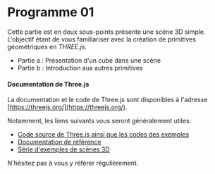 # Programme 01

Cette partie est en deux sous-points présente une scène 3D simple.
L'objectif étant de vous familiariser avec la création de primitives géométriques en _THREE.js_.

* Partie a : Présentation d'un cube dans une scène
* Partie b : Introduction aux autres primitives


#### Documentation de Three.js

La documentation et le code de Three.js sont disponibles à l'adresse [https://threejs.org/](https://threejs.org/).

Notamment, les liens suivants vous seront généralement utiles:
* [Code source de Three.js ainsi que les codes des exemples](https://github.com/mrdoob/three.js/)
* [Documentation de référence](https://threejs.org/docs/index.html#manual/introduction/Creating-a-scene)
* [Série d'exemples de scènes 3D](https://threejs.org/examples/)

N'hésitez pas à vous y référer régulièrement.
